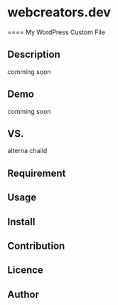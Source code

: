 # webcreators.dev
====
My WordPress Custom File

## Description
comming soon

## Demo
comming soon
## VS. 
alterna chaild
## Requirement

## Usage

## Install

## Contribution

## Licence

## Author
